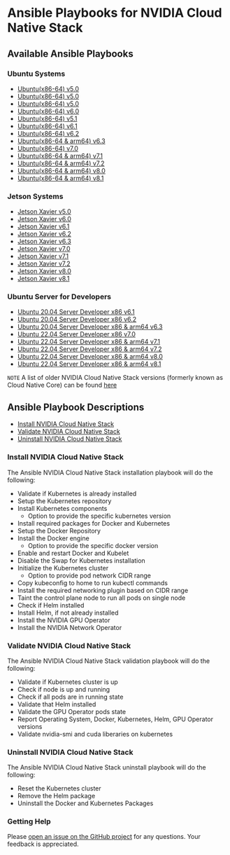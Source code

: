 <h1>Ansible Playbooks for NVIDIA Cloud Native Stack </h1>

<h2> Available Ansible Playbooks </h2>

<h3> Ubuntu Systems </h3>

- [Ubuntu(x86-64) v5.0](https://github.com/NVIDIA/cloud-native-stack/blob/master/playbooks/guides/Ubuntu-20-04_Server_x86_v5.0.md)
- [Ubuntu(x86-64) v5.0](https://github.com/NVIDIA/cloud-native-stack/blob/master/playbooks/guides/Ubuntu-20-04_Server_x86_v5.1.md)
- [Ubuntu(x86-64) v5.0](https://github.com/NVIDIA/cloud-native-stack/blob/master/playbooks/guides/Ubuntu-20-04_Server_x86_v5.2.md)
- [Ubuntu(x86-64) v6.0](https://github.com/NVIDIA/cloud-native-stack/blob/master/playbooks/guides/Ubuntu-20-04_Server_x86_v6.0.md)
- [Ubuntu(x86-64) v5.1](https://github.com/NVIDIA/cloud-native-stack/blob/master/playbooks/guides/Ubuntu-20-04_Server_x86_v5.1.md)
- [Ubuntu(x86-64) v6.1](https://github.com/NVIDIA/cloud-native-stack/blob/master/playbooks/guides/Ubuntu-20-04_Server_x86_v6.1.md)
- [Ubuntu(x86-64) v6.2](https://github.com/NVIDIA/cloud-native-stack/blob/master/playbooks/guides/Ubuntu-20-04_Server_x86_v6.2.md)
- [Ubuntu(x86-64 & arm64) v6.3](https://github.com/NVIDIA/cloud-native-stack/blob/master/playbooks/guides/Ubuntu-20-04_Server_x86-arm64_v6.3.md)
- [Ubuntu(x86-64) v7.0](https://github.com/NVIDIA/cloud-native-stack/blob/master/playbooks/guides/Ubuntu-22-04_Server_x86_v7.0.md)
- [Ubuntu(x86-64 & arm64) v7.1](https://github.com/NVIDIA/cloud-native-stack/blob/master/playbooks/guides/Ubuntu-22-04_Server_x86-arm64_v7.1.md)
- [Ubuntu(x86-64 & arm64) v7.2](https://github.com/NVIDIA/cloud-native-stack/blob/master/playbooks/guides/Ubuntu-22-04_Server_x86-arm64_v7.2.md)
- [Ubuntu(x86-64 & arm64) v8.0](https://github.com/NVIDIA/cloud-native-stack/blob/master/playbooks/guides/Ubuntu-22-04_Server_x86-arm64_v8.0.md)
- [Ubuntu(x86-64 & arm64) v8.1](https://github.com/NVIDIA/cloud-native-stack/blob/master/playbooks/guides/Ubuntu-22-04_Server_x86-arm64_v8.1.md)

<h3> Jetson Systems </h3>

- [Jetson Xavier v5.0](https://github.com/NVIDIA/cloud-native-stack/blob/master/playbooks/guides/Jetson_Xavier_v5.0.md)
- [Jetson Xavier v6.0](https://github.com/NVIDIA/cloud-native-stack/blob/master/playbooks/guides/Jetson_Xavier_v6.0.md)
- [Jetson Xavier v6.1](https://github.com/NVIDIA/cloud-native-stack/blob/master/playbooks/guides/Jetson_Xavier_v6.1.md)
- [Jetson Xavier v6.2](https://github.com/NVIDIA/cloud-native-stack/blob/master/playbooks/guides/Jetson_Xavier_v6.2.md)
- [Jetson Xavier v6.3](https://github.com/NVIDIA/cloud-native-stack/blob/master/playbooks/guides/Jetson_Xavier_v6.3.md)
- [Jetson Xavier v7.0](https://github.com/NVIDIA/cloud-native-stack/blob/master/playbooks/guides/Jetson_Xavier_v7.0.md)
- [Jetson Xavier v7.1](https://github.com/NVIDIA/cloud-native-stack/blob/master/playbooks/guides/Jetson_Xavier_v7.1.md)
- [Jetson Xavier v7.2](https://github.com/NVIDIA/cloud-native-stack/blob/master/playbooks/guides/Jetson_Xavier_v7.2.md)
- [Jetson Xavier v8.0](https://github.com/NVIDIA/cloud-native-stack/blob/master/playbooks/guides/Jetson_Xavier_v8.0.md)
- [Jetson Xavier v8.1](https://github.com/NVIDIA/cloud-native-stack/blob/master/playbooks/guides/Jetson_Xavier_v8.1.md)

### Ubuntu Server for Developers
- [Ubuntu 20.04 Server Developer x86 v6.1](https://github.com/NVIDIA/cloud-native-stack/blob/master/playbooks/guides/Ubuntu-20-04_Server_Developer_x86_v6.1.md)
- [Ubuntu 20.04 Server Developer x86 v6.2](https://github.com/NVIDIA/cloud-native-stack/blob/master/playbooks/guides/Ubuntu-20-04_Server_Developer_x86_v6.2.md)
- [Ubuntu 20.04 Server Developer x86 & arm64 v6.3](https://github.com/NVIDIA/cloud-native-stack/blob/master/playbooks/guides/Ubuntu-20-04_Server_Developer_x86-arm64_v6.3.md)
- [Ubuntu 22.04 Server Developer x86 v7.0](https://github.com/NVIDIA/cloud-native-stack/blob/master/playbooks/guides/Ubuntu-22-04_Server_Developer_x86_v7.0.md)
- [Ubuntu 22.04 Server Developer x86 & arm64 v7.1](https://github.com/NVIDIA/cloud-native-stack/blob/master/playbooks/guides/Ubuntu-22-04_Server_Developer_x86-arm64_v7.1.md)
- [Ubuntu 22.04 Server Developer x86 & arm64 v7.2](https://github.com/NVIDIA/cloud-native-stack/blob/master/playbooks/guides/Ubuntu-22-04_Server_Developer_x86-arm64_v7.2.md)
- [Ubuntu 22.04 Server Developer x86 & arm64 v8.0](https://github.com/NVIDIA/cloud-native-stack/blob/master/playbooks/guides/Ubuntu-22-04_Server_Developer_x86-arm64_v8.0.md)
- [Ubuntu 22.04 Server Developer x86 & arm64 v8.1](https://github.com/NVIDIA/cloud-native-stack/blob/master/playbooks/guides/Ubuntu-22-04_Server_Developer_x86-arm64_v8.1.md)

`NOTE`
A list of older NVIDIA Cloud Native Stack versions (formerly known as Cloud Native Core) can be found [here](https://github.com/NVIDIA/cloud-native-stack/blob/master/playbooks/older_versions/readme.md)

<h2> Ansible Playbook Descriptions </h2>

- [Install NVIDIA Cloud Native Stack](#Install-NVIDIA-Cloud-Native-Stack)
- [Validate NVIDIA Cloud Native Stack](#Validate-NVIDIA-Cloud-Native-Stack)
- [Uninstall NVIDIA Cloud Native Stack](#Uninstall-NVIDIA-Cloud-Native-Stack)

### Install NVIDIA Cloud Native Stack 

The Ansible NVIDIA Cloud Native Stack installation playbook will do the following:

- Validate if Kubernetes is already installed
- Setup the Kubernetes repository
- Install Kubernetes components 
  - Option to provide the specific kubernetes version
- Install required packages for Docker and Kubernetes
- Setup the Docker Repository
- Install the Docker engine 
  - Option to provide the specific docker version
- Enable and restart Docker and Kubelet
- Disable the Swap for Kubernetes installation
- Initialize the Kubernetes cluster 
  - Option to provide pod network CIDR range
- Copy kubeconfig to home to run kubectl commands
- Install the required networking plugin based on CIDR range
- Taint the control plane node to run all pods on single node
- Check if Helm installed
- Install Helm, if not already installed
- Install the NVIDIA GPU Operator
- Install the NVIDIA Network Operator 

### Validate NVIDIA Cloud Native Stack 

The Ansible NVIDIA Cloud Native Stack validation playbook will do the following:

- Validate if Kubernetes cluster is up
- Check if node is up and running
- Check if all pods are in running state
- Validate that Helm installed
- Validate the GPU Operator pods state
- Report Operating System, Docker, Kubernetes, Helm, GPU Operator versions
- Validate nvidia-smi and cuda liberaries on kubernetes

### Uninstall NVIDIA Cloud Native Stack 

The Ansible NVIDIA Cloud Native Stack uninstall playbook will do the following:

- Reset the Kubernetes cluster
- Remove the Helm package
- Uninstall the Docker and Kubernetes Packages

### Getting Help

Please [open an issue on the GitHub project](https://github.com/NVIDIA/cloud-native-stack/issues) for any questions. Your feedback is appreciated.


